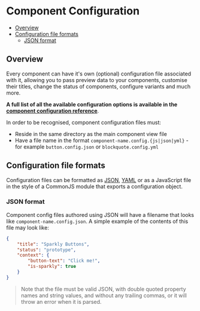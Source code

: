 # Component Configuration

<!-- START doctoc generated TOC please keep comment here to allow auto update -->
<!-- DON'T EDIT THIS SECTION, INSTEAD RE-RUN doctoc TO UPDATE -->


- [Overview](#overview)
- [Configuration file formats](#configuration-file-formats)
  - [JSON format](#json-format)

<!-- END doctoc generated TOC please keep comment here to allow auto update -->

## Overview 

Every component can have it's own (optional) configuration file associated with it, allowing you to pass preview data to your  components, customise their titles, change the status of components, configure variants and much more.

**A full list of all the available configuration options is available in the  [component configuration reference](/docs/components/configuration-reference.md)**.

In order to be recognised, component configuration files must:

* Reside in the same directory as the main component view file
* Have a file name in the format `component-name.config.{js|json|yml}` - for example `button.config.json` or `blockquote.config.yml`

## Configuration file formats

Configuration files can be formatted as [JSON](http://json.org/), [YAML](http://yaml.org/) or as a JavaScript file in the style of a CommonJS module that exports a configuration object.

### JSON format

Component config files authored using JSON will have a filename that looks like `component-name.config.json`. A simple example of the contents of this file may look like:

```json
{
	"title": "Sparkly Buttons",
	"status": "prototype",
	"context": {
		"button-text": "Click me!",
		"is-sparkly": true
	}
}
```

> Note that the file must be valid JSON, with double quoted property names and string values, and without any trailing commas, or it will throw an error when it is parsed.
